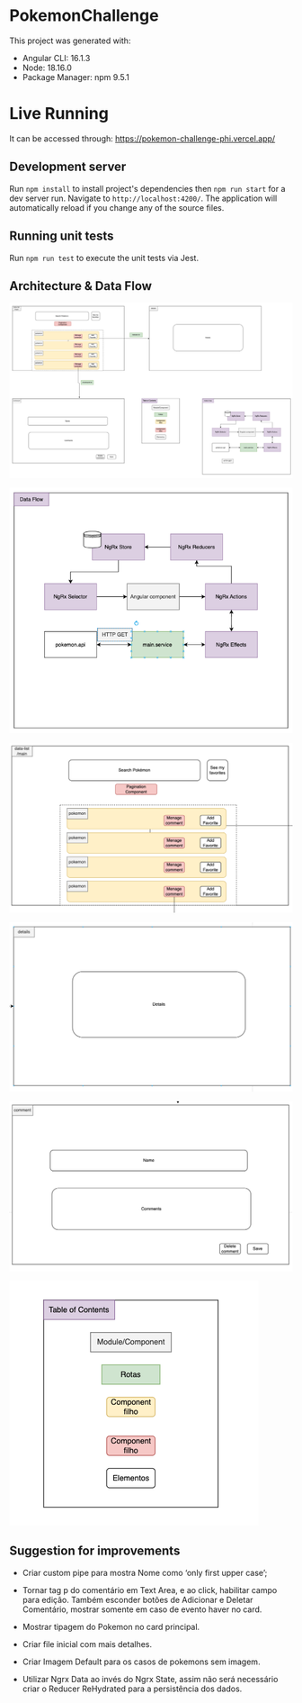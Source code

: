 # PokemonChallenge

This project was generated with:

- Angular CLI: 16.1.3
- Node: 18.16.0
- Package Manager: npm 9.5.1

# Live Running
It can be accessed through: https://pokemon-challenge-phi.vercel.app/

## Development server

Run `npm install` to install project's dependencies then `npm run start` for a dev server run. Navigate to `http://localhost:4200/`. The application will automatically reload if you change any of the source files.

## Running unit tests

Run `npm run test` to execute the unit tests via Jest.

## Architecture & Data Flow

![arch](./src/assets/images/pokemon-challenge.png)

![flow](./src/assets/images/data-flow.png)

![data-list](./src/assets/images/data-list.png)

![details](./src/assets/images/details.png)

![comment](./src/assets/images/comment.png)

![table](./src/assets/images/table-of-contents.png)


## Suggestion for improvements
- Criar custom pipe para mostra Nome como ‘only first upper case’;

- Tornar tag p do comentário em Text Area, e ao click, habilitar campo para edição. Também esconder botões de Adicionar e Deletar Comentário, mostrar somente em caso de evento haver no card.

- Mostrar tipagem do Pokemon no card principal.

- Criar file inicial com mais detalhes.

- Criar Imagem Default para os casos de pokemons sem imagem.

- Utilizar Ngrx Data ao invés do Ngrx State, assim não será necessário criar o Reducer ReHydrated para a persistência dos dados.
